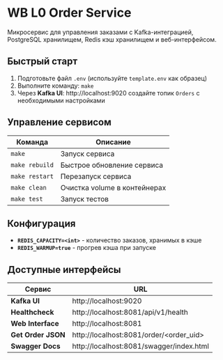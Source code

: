 # WB L0 Order Service
Микросервис для управления заказами с Kafka-интеграцией, PostgreSQL хранилищем, Redis кэш хранилищем и веб-интерфейсом.
## Быстрый старт

1. Подготовьте файл `.env` (используйте `template.env` как образец)
2. Выполните команду: `make`
3. Через **Kafka UI**: http://localhost:9020 создайте топик `Orders` с необходимыми настройками

##  Управление сервисом

| Команда | Описание |
|---------|----------|
| `make` | Запуск сервиса |
| `make rebuild` | Быстрое обновление сервиса |
| `make restart` | Перезапуск сервиса |
| `make clean` | Очистка volume в контейнерах |
| `make test` | Запуск тестов |

## Конфигурация

- **`REDIS_CAPACITY=<int>`** - количество заказов, хранимых в кэше
- **`REDIS_WARMUP=true`** - прогрев кэша при запуске

## Доступные интерфейсы

| Сервис             | URL |
|--------------------|-----|
| **Kafka UI**       | http://localhost:9020 |
| **Healthcheck**    | http://localhost:8081/api/v1/health |
| **Web Interface**  | http://localhost:8081 |
| **Get Order JSON** | http://localhost:8081/order/<order_uid> |
| **Swagger Docs**   | http://localhost:8081/swagger/index.html |
